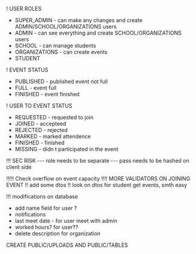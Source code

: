 ! USER ROLES

- SUPER_ADMIN - can make any changes and create ADMIN/SCHOOL/ORGANIZATIONS users
- ADMIN - can see everything and create SCHOOL/ORGANIZATIONS users
- SCHOOL - can manage students
- ORGANIZATIONS - can create events
- STUDENT

! EVENT STATUS

- PUBLISHED - published event not full
- FULL - event full
- FINISHED - event finished

! USER TO EVENT STATUS

- REQUESTED - requested to join
- JOINED - accepteed
- REJECTED - rejected
- MARKED - marked attendence
- FINISHED - finished
- MISSING - didn t participated in the event

!!! SEC RISK
--- role needs to be separate
--- pass needs to be hashed on client side

!!!!! Check overflow on event capacity
!!!! MORE VALIDATORS ON JOINING EVENT
!! add some dtos
!! look on dtos for student get events, smth easy

!!! modifications on database

- add name field for user ?
- notifications
- last meet date - for user meet with admin
- worked hours? for user??
- delete description for organization

CREATE PUBLIC/UPLOADS AND PUBLIC/TABLES
